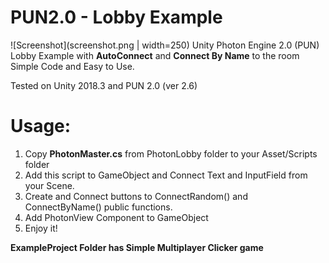 # PUN2.0 - Lobby Example
![Screenshot](screenshot.png | width=250)
Unity Photon Engine 2.0 (PUN) Lobby Example with **AutoConnect** and **Connect By Name** to the room
Simple Code and Easy to Use.

Tested on Unity 2018.3 and PUN 2.0 (ver 2.6)



# Usage:
1. Copy **PhotonMaster.cs** from PhotonLobby folder to your Asset/Scripts folder
2. Add this script to GameObject and Connect Text and InputField from your Scene.
3. Create and Connect buttons to ConnectRandom() and ConnectByName() public functions.
4. Add PhotonView Component to GameObject
5. Enjoy it!

**ExampleProject Folder has Simple Multiplayer Clicker game**

